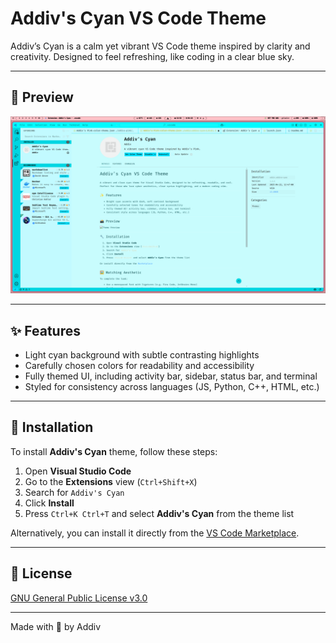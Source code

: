 # Addiv's Cyan VS Code Theme

Addiv’s Cyan is a calm yet vibrant VS Code theme inspired by clarity and creativity. Designed to feel refreshing, like coding in a clear blue sky.

---

## 📸 Preview

![Theme Preview](https://github.com/Addiv420/Addivs-Cyan-VSCode/blob/main/screenshots/editor.png?raw=true)

---

## ✨ Features

- Light cyan background with subtle contrasting highlights
- Carefully chosen colors for readability and accessibility
- Fully themed UI, including activity bar, sidebar, status bar, and terminal
- Styled for consistency across languages (JS, Python, C++, HTML, etc.)

---

## 🔧 Installation

To install **Addiv's Cyan** theme, follow these steps:

1. Open **Visual Studio Code**
2. Go to the **Extensions** view (`Ctrl+Shift+X`)
3. Search for `Addiv's Cyan`
4. Click **Install**
5. Press `Ctrl+K Ctrl+T` and select **Addiv's Cyan** from the theme list

Alternatively, you can install it directly from the [VS Code Marketplace](https://marketplace.visualstudio.com/items?itemName=Addiv.addivs-cyan).

---

## 📃 License

[GNU General Public License v3.0](LICENSE.md)

---

Made with 💙 by Addiv